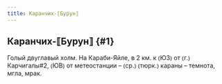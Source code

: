 ```yaml
---
title: Каранчих-⟦Бурун⟧
---
```

## Каранчих-⟦Бурун⟧ {#1}

Голый двуглавый холм. На Караби-Яйле, в 2 км. к ⦅ЮЗ⦆ от ⦅г.⦆ Карчигалы#2, ⦅ЮВ⦆ от метеостанции – ⦅ср.⦆ ⦅тюрк.⦆ караны – темнота, мгла, мрак.
